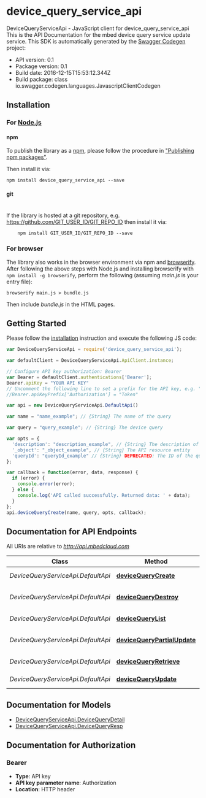 # device_query_service_api

DeviceQueryServiceApi - JavaScript client for device_query_service_api
This is the API Documentation for the mbed device query service update service.
This SDK is automatically generated by the [Swagger Codegen](https://github.com/swagger-api/swagger-codegen) project:

- API version: 0.1
- Package version: 0.1
- Build date: 2016-12-15T15:53:12.344Z
- Build package: class io.swagger.codegen.languages.JavascriptClientCodegen

## Installation

### For [Node.js](https://nodejs.org/)

#### npm

To publish the library as a [npm](https://www.npmjs.com/),
please follow the procedure in ["Publishing npm packages"](https://docs.npmjs.com/getting-started/publishing-npm-packages).

Then install it via:

```shell
npm install device_query_service_api --save
```

#### git
#
If the library is hosted at a git repository, e.g.
https://github.com/GIT_USER_ID/GIT_REPO_ID
then install it via:

```shell
    npm install GIT_USER_ID/GIT_REPO_ID --save
```

### For browser

The library also works in the browser environment via npm and [browserify](http://browserify.org/). After following
the above steps with Node.js and installing browserify with `npm install -g browserify`,
perform the following (assuming *main.js* is your entry file):

```shell
browserify main.js > bundle.js
```

Then include *bundle.js* in the HTML pages.

## Getting Started

Please follow the [installation](#installation) instruction and execute the following JS code:

```javascript
var DeviceQueryServiceApi = require('device_query_service_api');

var defaultClient = DeviceQueryServiceApi.ApiClient.instance;

// Configure API key authorization: Bearer
var Bearer = defaultClient.authentications['Bearer'];
Bearer.apiKey = "YOUR API KEY"
// Uncomment the following line to set a prefix for the API key, e.g. "Token" (defaults to null)
//Bearer.apiKeyPrefix['Authorization'] = "Token"

var api = new DeviceQueryServiceApi.DefaultApi()

var name = "name_example"; // {String} The name of the query

var query = "query_example"; // {String} The device query

var opts = { 
  'description': "description_example", // {String} The description of the object
  '_object': "_object_example", // {String} The API resource entity
  'queryId': "queryId_example" // {String} DEPRECATED: The ID of the query
};

var callback = function(error, data, response) {
  if (error) {
    console.error(error);
  } else {
    console.log('API called successfully. Returned data: ' + data);
  }
};
api.deviceQueryCreate(name, query, opts, callback);

```

## Documentation for API Endpoints

All URIs are relative to *http://api.mbedcloud.com*

Class | Method | HTTP request | Description
------------ | ------------- | ------------- | -------------
*DeviceQueryServiceApi.DefaultApi* | [**deviceQueryCreate**](docs/DefaultApi.md#deviceQueryCreate) | **POST** /v3/device-queries/ | 
*DeviceQueryServiceApi.DefaultApi* | [**deviceQueryDestroy**](docs/DefaultApi.md#deviceQueryDestroy) | **DELETE** /v3/device-queries/{query_id}/ | 
*DeviceQueryServiceApi.DefaultApi* | [**deviceQueryList**](docs/DefaultApi.md#deviceQueryList) | **GET** /v3/device-queries/ | 
*DeviceQueryServiceApi.DefaultApi* | [**deviceQueryPartialUpdate**](docs/DefaultApi.md#deviceQueryPartialUpdate) | **PATCH** /v3/device-queries/{query_id}/ | 
*DeviceQueryServiceApi.DefaultApi* | [**deviceQueryRetrieve**](docs/DefaultApi.md#deviceQueryRetrieve) | **GET** /v3/device-queries/{query_id}/ | 
*DeviceQueryServiceApi.DefaultApi* | [**deviceQueryUpdate**](docs/DefaultApi.md#deviceQueryUpdate) | **PUT** /v3/device-queries/{query_id}/ | 


## Documentation for Models

 - [DeviceQueryServiceApi.DeviceQueryDetail](docs/DeviceQueryDetail.md)
 - [DeviceQueryServiceApi.DeviceQueryResp](docs/DeviceQueryResp.md)


## Documentation for Authorization


### Bearer

- **Type**: API key
- **API key parameter name**: Authorization
- **Location**: HTTP header

